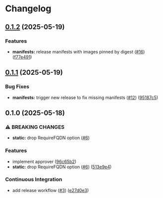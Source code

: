 # Changelog

## [0.1.2](https://github.com/karelvanhecke/kubelet-serving-approver/compare/v0.1.1...v0.1.2) (2025-05-19)


### Features

* **manifests:** release manifests with images pinned by digest ([#16](https://github.com/karelvanhecke/kubelet-serving-approver/issues/16)) ([f77e491](https://github.com/karelvanhecke/kubelet-serving-approver/commit/f77e491a897e49600387d9a0bfdbaccfd617ab83))

## [0.1.1](https://github.com/karelvanhecke/kubelet-serving-approver/compare/v0.1.0...v0.1.1) (2025-05-19)


### Bug Fixes

* **manifests:** trigger new release to fix missing manifests ([#12](https://github.com/karelvanhecke/kubelet-serving-approver/issues/12)) ([95187c5](https://github.com/karelvanhecke/kubelet-serving-approver/commit/95187c5c93770d6e2477d45811f99f421bc97671))

## 0.1.0 (2025-05-18)


### ⚠ BREAKING CHANGES

* **static:** drop RequireFQDN option ([#6](https://github.com/karelvanhecke/kubelet-serving-approver/issues/6))

### Features

* implement approver ([96c65b2](https://github.com/karelvanhecke/kubelet-serving-approver/commit/96c65b280a3b5012661a5e662ff40366a5519ba0))
* **static:** drop RequireFQDN option ([#6](https://github.com/karelvanhecke/kubelet-serving-approver/issues/6)) ([513e9e4](https://github.com/karelvanhecke/kubelet-serving-approver/commit/513e9e471acfb8fa7b5c1376fb5e752a9e9b7bcc))


### Continuous Integration

* add release workflow ([#3](https://github.com/karelvanhecke/kubelet-serving-approver/issues/3)) ([e27d0e3](https://github.com/karelvanhecke/kubelet-serving-approver/commit/e27d0e3f91fa6dd013b6868902c38b64be437a57))
